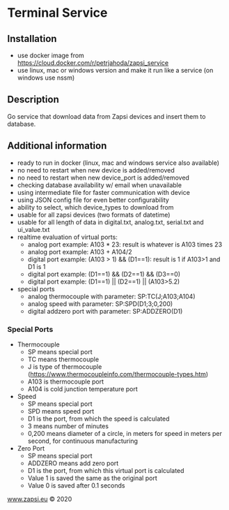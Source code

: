 # Terminal Service


## Installation
* use docker image from https://cloud.docker.com/r/petrjahoda/zapsi_service
* use linux, mac or windows version and make it run like a service (on windows use nssm)

## Description
Go service that download data from Zapsi devices and insert them to database.

## Additional information
* ready to run in docker (linux, mac and windows service also available)
* no need to restart when new device is added/removed
* no need to restart when new device_port is added/removed
* checking database availability w/ email when unavailable
* using intermediate file for faster communication with device
* using JSON config file for even better configurability
* ability to select, which device_types to download from
* usable for all zapsi devices (two formats of datetime)
* usable for all length of data in digital.txt, analog.txt, serial.txt and ui_value.txt
* realtime evaluation of virtual ports:
    * analog port example: A103 * 23: result is whatever is A103 times 23
    * analog port example: A103 + A104/2
    * digital port example: (A103 > 1) && (D1==1): result is 1 if A103>1 and D1 is 1
    * digital port example: (D1==1) && (D2==1) && (D3==0)
    * digital port example: (D1==1) || (D2==1) || (A103>5.2)
* special ports
    * analog thermocouple with parameter: SP:TC(J;A103;A104)
    * analog speed with parameter: SP:SPD(D1;3;0,200)
    * digital addzero port with parameter: SP:ADDZERO(D1)

### Special Ports  
* Thermocouple    
    * SP means special port
    * TC means thermocouple
    * J is type of thermocouple  (https://www.thermocoupleinfo.com/thermocouple-types.htm)
    * A103 is thermocouple port
    * A104 is cold junction temperature port
* Speed     
    * SP means special port
    * SPD means speed port
    * D1 is the port, from which the speed is calculated
    * 3 means number of minutes
    * 0,200 means diameter of a circle, in meters for speed in meters per second, for continuous manufacturing
* Zero Port     
    * SP means special port
    * ADDZERO means add zero port
    * D1 is the port, from which this virtual port is calculated
    * Value 1 is saved the same as the original port
    * Value 0 is saved after 0.1 seconds

    
www.zapsi.eu © 2020
